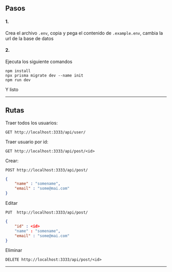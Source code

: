 ## Pasos
#### 1.
Crea el archivo `.env`, copia y pega el contenido de `.example.env`, cambia la url de la base de datos

#### 2. 
Ejecuta los siguiente comandos
```
npm install 
npx prisma migrate dev --name init
npm run dev
```
Y listo 

---

## Rutas
Traer todos los usuarios:
``` 
GET http://localhost:3333/api/user/
```


Traer usuario por id:
``` 
GET http://localhost:3333/api/post/<id>
```

Crear:
```
POST http://localhost:3333/api/post/
```

```json
{
    "name" : "somename",
    "email" : "some@mai.com"
}
```

Editar
```
PUT  http://localhost:3333/api/post/
```
```json
{
    "id" : <id>   
    "name" : "somename",
    "email" : "some@mai.com"
}
```

Eliminar
``` 
DELETE http://localhost:3333/api/post/<id>
```


---
